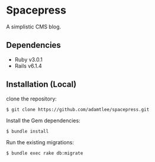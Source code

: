 # Spacepress

A simplistic CMS blog.

## Dependencies
- Ruby v3.0.1
- Rails v6.1.4

## Installation (Local)

clone the repository: 

```
$ git clone https://github.com/adamtlee/spacepress.git
```

Install the Gem dependencies: 

```
$ bundle install
```

Run the existing migrations: 

```
$ bundle exec rake db:migrate
```

